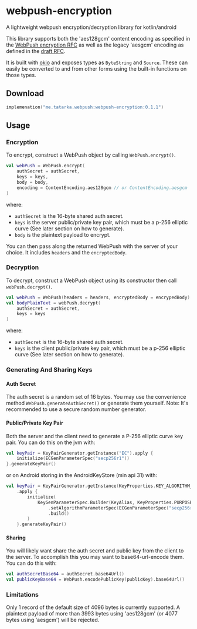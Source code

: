 # webpush-encryption

A lightweight webpush encryption/decryption library for kotlin/android

This library supports both the 'aes128gcm' content encoding as specified in the
[WebPush encryption RFC](https://datatracker.ietf.org/doc/html/rfc8291) as well as the legacy 'aesgcm' encoding as
defined in the [draft RFC](https://datatracker.ietf.org/doc/html/draft-ietf-webpush-encryption-04).

It is built with [okio](https://square.github.io/okio/) and exposes types as `ByteString` and `Source`. These can easily
be converted to and from other forms using the built-in functions on those types.

## Download

```kotlin
implemenation("me.tatarka.webpush:webpush-encryption:0.1.1")
```

## Usage

### Encryption

To encrypt, construct a WebPush object by calling `WebPush.encrypt()`.

```kotlin
val webPush = WebPush.encrypt(
    authSecret = authSecret,
    keys = keys,
    body = body,
    encoding = ContentEncoding.aes128gcm // or ContentEncoding.aesgcm
)
```

where:

- `authSecret` is the 16-byte shared auth secret.
- `keys` is the server public/private key pair, which must be a p-256 elliptic curve (See later section on how to
  generate).
- `body` is the plaintext payload to encrypt.

You can then pass along the returned WebPush with the server of your choice. It includes `headers` and
the `encryptedBody`.

### Decryption

To decrypt, construct a WebPush object using its constructor then call `webPush.decrypt()`.

```kotlin
val webPush = WebPush(headers = headers, encryptedBody = encrypedBody)
val bodyPlainText = webPush.decrypt(
    authSecret = authSecret,
    keys = keys
)
```

where:

- `authSecret` is the 16-byte shared auth secret.
- `keys` is the client public/private key pair, which must be a p-256 elliptic curve (See later section on how to
  generate).

### Generating And Sharing Keys

#### Auth Secret

The auth secret is a random set of 16 bytes. You may use the convenience method `WebPush.generateAuthSecret()` or
generate them yourself. Note: It's recommended to use a secure random number generator.

#### Public/Private Key Pair

Both the server and the client need to generate a P-256 elliptic curve key pair. You can do this on the jvm with:

```kotlin
val keyPair = KeyPairGenerator.getInstance("EC").apply {
    initialize(ECGenParameterSpec("secp256r1"))
}.generateKeyPair()
```

or on Android storing in the AndroidKeyStore (min api 31) with:

```kotlin
val keyPair = KeyPairGenerator.getInstance(KeyProperties.KEY_ALGORITHM_EC, "AndroidKeyStore")
    .apply {
        initialize(
            KeyGenParameterSpec.Builder(KeyAlias, KeyProperties.PURPOSE_AGREE_KEY)
                .setAlgorithmParameterSpec(ECGenParameterSpec("secp256r1"))
                .build()
        )
    }.generateKeyPair()
```

#### Sharing

You will likely want share the auth secret and public key from the client to the server. To accomplish this you may want
to base64-url-encode them. You can do this with:

```kotlin
val authSecretBase64 = authSecret.base64Url()
val publicKeyBase64 = WebPush.encodePublicKey(publicKey).base64Url()
```

### Limitations

Only 1 record of the default size of 4096 bytes is currently supported. A plaintext payload of more than 3993 bytes
using 'aes128gcm' (or 4077 bytes using 'aesgcm') will be rejected.